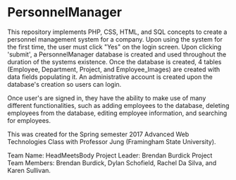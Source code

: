 # PersonnelManager
This repository implements PHP, CSS, HTML, and SQL concepts to create a personnel management system for a company. Upon using the system for the first time, the user must click "Yes" on the login screen. Upon clicking 'submit', a PersonnelManager database is created and used throughout the duration of the systems existence. Once the database is created, 4 tables (Employee, Department, Project, and Employee_Images) are created with data fields populating it. An administrative account is created upon the database's creation so users can login.

Once user's are signed in, they have the ability to make use of many different functionalities, such as adding employees to the database, deleting employees from the database, editing employee information, and searching for employees.

This was created for the Spring semester 2017 Advanced Web Technologies Class with Professor Jung (Framingham State University).

Team Name: HeadMeetsBody
Project Leader: Brendan Burdick
Project Team Members: Brendan Burdick, Dylan Schofield, Rachel Da Silva, and Karen Sullivan.
